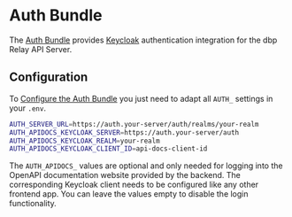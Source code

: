 # Auth Bundle

The [Auth Bundle](https://gitlab.tugraz.at/dbp/relay/dbp-relay-auth-bundle) provides
[Keycloak](https://www.keycloak.org/) authentication integration for the dbp Relay API Server.

## Configuration

To [Configure the Auth Bundle](https://dbp-demo.tugraz.at/handbook/relay/bundles/auth/config/) you just need to
adapt all `AUTH_` settings in your `.env`.

```bash
AUTH_SERVER_URL=https://auth.your-server/auth/realms/your-realm
AUTH_APIDOCS_KEYCLOAK_SERVER=https://auth.your-server/auth
AUTH_APIDOCS_KEYCLOAK_REALM=your-realm
AUTH_APIDOCS_KEYCLOAK_CLIENT_ID=api-docs-client-id
```

The `AUTH_APIDOCS_` values are optional and only needed for logging into the
OpenAPI documentation website provided by the backend. The corresponding
Keycloak client needs to be configured like any other frontend app. You can
leave the values empty to disable the login functionality.
